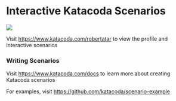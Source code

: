 # Interactive Katacoda Scenarios

[![](http://shields.katacoda.com/katacoda/robertatar/count.svg)](https://www.katacoda.com/robertatar "Get your profile on Katacoda.com")

Visit https://www.katacoda.com/robertatar to view the profile and interactive scenarios

### Writing Scenarios
Visit https://www.katacoda.com/docs to learn more about creating Katacoda scenarios

For examples, visit https://github.com/katacoda/scenario-example
